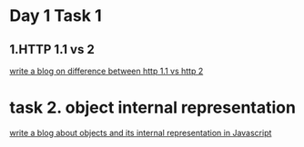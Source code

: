 # Day 1 Task 1

## **1.HTTP 1.1 vs 2**
[write a blog on difference between http 1.1 vs http 2](https://docs.google.com/document/d/1OmXEvT_60Z7GJAjH865yMKc-Tx5GaqjHAHnQtgeFuGY/edit?usp=sharing)

# task 2. object internal representation
[write a blog about objects and its internal representation in Javascript](https://docs.google.com/document/d/17HvpMDyoYDErnch81v50pMeY9KbYbhQJ2Cu7hcAWop0/edit?usp=sharing)
